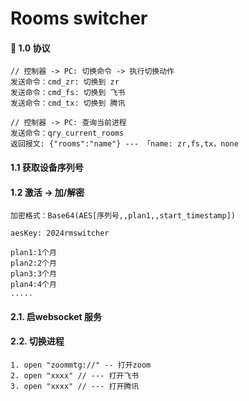 # Rooms switcher

#### 🥳 1.0 协议
    // 控制器 -> PC: 切换命令 -> 执行切换动作
    发送命令：cmd_zr: 切换到 zr
    发送命令：cmd_fs: 切换到 飞书
    发送命令：cmd_tx: 切换到 腾讯

    // 控制器 -> PC: 查询当前进程
    发送命令：qry_current_rooms 
    返回报文: {"rooms":"name"} --- 「name: zr,fs,tx，none


#### 1.1 获取设备序列号

#### 1.2 激活 -> 加/解密 
    加密格式：Base64(AES[序列号,,plan1,,start_timestamp]) 
    
    aesKey: 2024rmswitcher
    
    plan1:1个月
    plan2:2个月
    plan3:3个月
    plan4:4个月
    .....

#### 2.1. 启websocket 服务
#### 2.2. 切换进程
    1. open "zoommtg://" -- 打开zoom
    2. open "xxxx" // --- 打开飞书
    3. open "xxxx" // --- 打开腾讯
